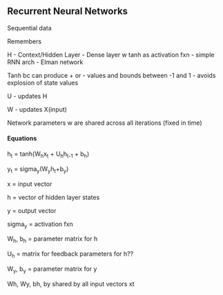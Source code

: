 ## Recurrent Neural Networks

Sequential data

Remembers

H - Context/Hidden Layer - Dense layer w tanh as activation fxn - simple RNN arch - Elman network

Tanh bc can produce + or - values and bounds between -1 and 1 - avoids explosion of state values

U - updates H

W - updates X(input)

Network parameters w are shared across all iterations (fixed in time)

#### Equations

h<sub>t</sub> = tanh(W<sub>h</sub>x<sub>t</sub> + U<sub>h</sub>h<sub>t-1</sub> + b<sub>h</sub>)

y<sub>t</sub> = sigma<sub>y</sub>(W<sub>y</sub>h<sub>t</sub>+b<sub>y</sub>)

x = input vector

h = vector of hidden layer states

y = output vector

sigma<sub>y</sub> = activation fxn

W<sub>h</sub>, b<sub>h</sub> = parameter matrix for h

U<sub>h</sub> = matrix for feedback parameters for h?? 

W<sub>y</sub>, b<sub>y</sub> = parameter matrix for y

Wh, Wy, bh, by shared by all input vectors xt
